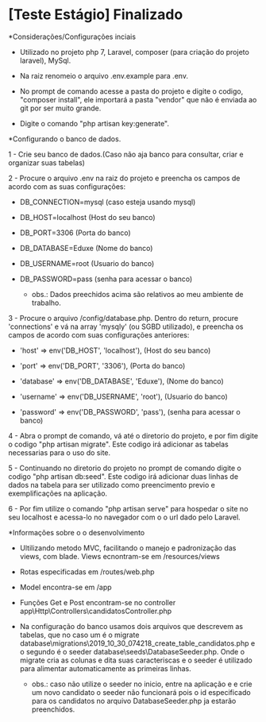 <h1> [Teste Estágio] Finalizado </h1>


*Considerações/Configurações inciais

- Utilizado no projeto php 7, Laravel, composer (para criação do projeto laravel), MySql.

- Na raiz renomeio o arquivo .env.example para .env.

- No prompt de comando acesse a pasta do projeto e digite o codigo, "composer install", ele importará a pasta "vendor" que não é enviada ao git por ser muito grande.

- Digite o comando "php artisan key:generate".


*Configurando o banco de dados.

1 - Crie seu banco de dados.(Caso não aja banco para consultar, criar e organizar suas tabelas)

2 - Procure o arquivo .env na raiz do projeto e preencha os campos de acordo com as suas configurações:

- DB_CONNECTION=mysql (caso esteja usando mysql)

- DB_HOST=localhost (Host do seu banco)

- DB_PORT=3306 (Porta do banco)

- DB_DATABASE=Eduxe (Nome do banco)

- DB_USERNAME=root (Usuario do banco)

- DB_PASSWORD=pass (senha para acessar o banco)

    - obs.: Dados preechidos acima são relativos ao meu ambiente de trabalho.
    

3 - Procure o arquivo /config/database.php. Dentro do return, procure 'connections' e vá na array 'mysqly' (ou SGBD utilizado), e preencha os campos de acordo com suas configurações anteriores:

- 'host' => env('DB_HOST', 'localhost'), (Host do seu banco)

- 'port' => env('DB_PORT', '3306'), (Porta do banco)

- 'database' => env('DB_DATABASE', 'Eduxe'), (Nome do banco)

- 'username' => env('DB_USERNAME', 'root'), (Usuario do banco)

- 'password' => env('DB_PASSWORD', 'pass'), (senha para acessar o banco)


4 - Abra o prompt de comando, vá até o diretorio do projeto, e por fim digite o codigo "php artisan migrate". Este codigo irá adicionar as tabelas necessarias para o uso do site.


5 - Continuando no diretorio do projeto no prompt de comando digite o codigo "php artisan db:seed". Este codigo irá adicionar duas linhas de dados na tabela para ser utilizado como preencimento previo e exemplificações na aplicação.


6 - Por fim utilize o comando "php artisan serve" para hospedar o site no seu localhost e acessa-lo no navegador com o o url dado pelo Laravel.


*Informações sobre o o desenvolvimento

- Ultilizando metodo MVC, facilitando o manejo e padronização das views, com blade. Views ecnontram-se em /resources/views

- Rotas especificadas em /routes/web.php

- Model encontra-se em /app

- Funções Get e Post encontram-se no controller app\Http\Controllers\candidatosController.php

- Na configuração do banco usamos dois arquivos que descrevem as tabelas, que no caso um é o migrate database\migrations\2019_10_30_074218_create_table_candidatos.php e o segundo é o seeder database\seeds\DatabaseSeeder.php. Onde o migrate cria as colunas e dita suas caracteriscas e o seeder é utilizado para alimentar automaticamente as primeiras linhas.

    - obs.: caso não utilize o seeder no inicio, entre na aplicação e e crie um novo candidato o seeder não funcionará pois o id especificado para os candidatos no arquivo DatabaseSeeder.php ja estarão preenchidos.
